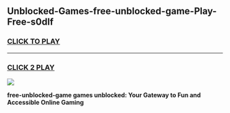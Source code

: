 
## Unblocked-Games-free-unblocked-game-Play-Free-s0dlf
<h3>
<a href="https://premium76.site?title=free-unblocked-game&ref=18A1">CLICK TO PLAY</a></h3>
<hr>

<h3>
<a href="https://premium76.site?title=free-unblocked-game&ref=18A1">CLICK 2 PLAY</a>
  
</h3>

<a href="https://premium76.site?title=free-unblocked-game&ref=18A1"><img src="https://clearcache.store/games.png"></a>


**free-unblocked-game games unblocked: Your Gateway to Fun and Accessible Online Gaming**
